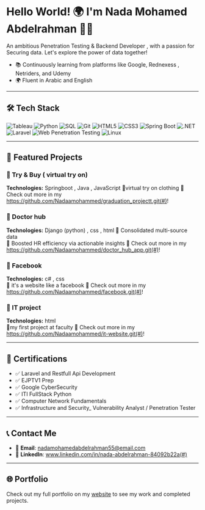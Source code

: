 # Hello World! 🌍 I'm Nada Mohamed Abdelrahman 👋🏻

An ambitious Penetration Testing & Backend Developer , with a passion for Securing data. Let's explore the power of data together!


- 📚 Continuously learning from platforms like Google, Rednexess , Netriders, and Udemy
- 🌍 Fluent in Arabic and English

---

## 🛠 Tech Stack
![Tableau](https://img.shields.io/badge/Tableau-E97627?style=for-the-badge&logo=Tableau&logoColor=white)
![Python](https://img.shields.io/badge/Python-3776AB?style=for-the-badge&logo=Python&logoColor=white)
![SQL](https://img.shields.io/badge/SQL-336791?style=for-the-badge&logo=postgresql&logoColor=white)
![Git](https://img.shields.io/badge/Git-F05032?style=for-the-badge&logo=Git&logoColor=white)
![HTML5](https://img.shields.io/badge/HTML5-E34F26?style=for-the-badge&logo=html5&logoColor=white)
![CSS3](https://img.shields.io/badge/CSS3-1572B6?style=for-the-badge&logo=css3&logoColor=white)
![Spring Boot](https://img.shields.io/badge/Spring_Boot-6DB33F?style=for-the-badge&logo=spring-boot&logoColor=white)
![.NET](https://img.shields.io/badge/.NET-512BD4?style=for-the-badge&logo=dotnet&logoColor=white)
![Laravel](https://img.shields.io/badge/Laravel-FF2D20?style=for-the-badge&logo=laravel&logoColor=white)
![Web Penetration Testing](https://img.shields.io/badge/Web%20Penetration%20Testing-000000?style=for-the-badge&logo=hackthebox&logoColor=white)
![Linux](https://img.shields.io/badge/Linux-FCC624?style=for-the-badge&logo=linux&logoColor=black)

---

## 💼 Featured Projects

### 🔹 Try & Buy ( virtual try on)
**Technologies:** Springboot , Java , JavaScript
📌virtual try on clothing 
🔗 Check out more in my https://github.com/Nadaamohammed/graduation_projectt.git(#)!

### 🔹 Doctor hub 
**Technologies:** Django (python) , css , html
📌 Consolidated multi-source data  
📌 Boosted HR efficiency via actionable insights
🔗 Check out more in my https://github.com/Nadaamohammed/doctor_hub_app.git(#)!

### 🔹 Facebook
**Technologies:** c# , css  
📌 it's a website like a facebook
🔗 Check out more in my https://github.com/Nadaamohammed/facebook.git(#)!

### 🔹 IT project
**Technologies:** html  
📌my first project at faculty
🔗 Check out more in my https://github.com/Nadaamohammed/it-website.git(#)!

---

## 📜 Certifications

- ✅ Laravel and Restfull Api Development 
- ✅ EJPTV1 Prep 
- ✅ Google CyberSecurity  
- ✅ ITI FullStack Python
- ✅ Computer Network Fundamentals
- ✅ Infrastructure and Security_ Vulnerability Analyst / Penetration Tester
  
---
## 📞 Contact Me

- 📧 **Email**: nadamohamedabdelrahman55@email.com  
- 🔗 **LinkedIn**: www.linkedin.com/in/nada-abdelrahman-84092b22a(#)

---

## 🌐 Portfolio

Check out my full portfolio on my [website](#) to see my work and completed projects.


<!--
**Nadaamohammed/Nadaamohammed** is a ✨ _special_ ✨ repository because its `README.md` (this file) appears on your GitHub profile.

Here are some ideas to get you started:

- 🔭 I’m currently working on ...
- 🌱 I’m currently learning ...
- 👯 I’m looking to collaborate on ...
- 🤔 I’m looking for help with ...
- 💬 Ask me about ...
- 📫 How to reach me: ...
- 😄 Pronouns: ...
- ⚡ Fun fact: ...
-->
